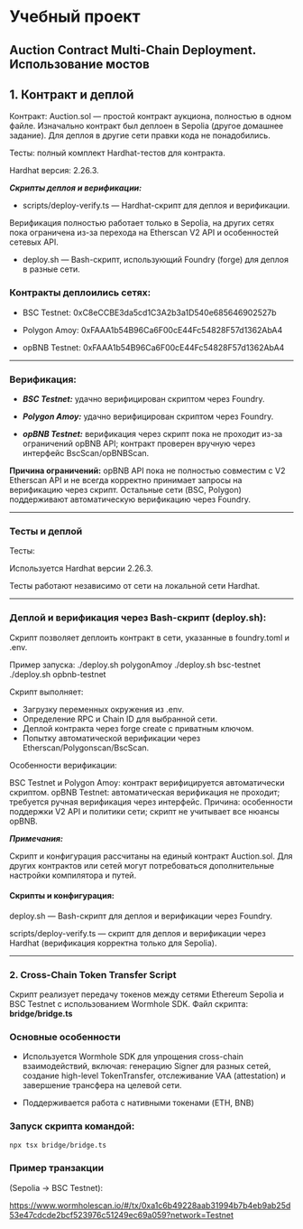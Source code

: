 # Учебный проект

**Auction Contract Multi-Chain Deployment.** 
**Использование мостов**
---
## 1. Контракт и деплой

Контракт: Auction.sol — простой контракт аукциона, полностью в одном файле.
Изначально контракт был деплоен в Sepolia (другое домашнее задание). Для деплоя в другие сети правки кода не понадобились.

Тесты: полный комплект Hardhat-тестов для контракта.

Hardhat версия: 2.26.3.

***Скрипты деплоя и верификации:***

- scripts/deploy-verify.ts — Hardhat-скрипт для деплоя и верификации.

Верификация полностью работает только в Sepolia, на других сетях пока ограничена из-за перехода на Etherscan V2 API и особенностей сетевых API.

- deploy.sh — Bash-скрипт, использующий Foundry (forge) для деплоя в разные сети.

### Контракты деплоились сетях:

- BSC Testnet: 0xC8eCCBE3da5cd1C3A2b3a1D540e685646902527b

- Polygon Amoy: 0xFAAA1b54B96Ca6F00cE44Fc54828F57d1362AbA4

- opBNB Testnet: 0xFAAA1b54B96Ca6F00cE44Fc54828F57d1362AbA4

---

### Верификация:

- ***BSC Testnet:*** удачно верифицирован скриптом через Foundry.

- ***Polygon Amoy:*** удачно верифицирован скриптом через Foundry.

- ***opBNB Testnet:*** верификация через скрипт пока не проходит из-за ограничений opBNB API; 
контракт проверен вручную через интерфейс BscScan/opBNBScan.

**Причина ограничений:**
opBNB API пока не полностью совместим с V2 Etherscan API и не всегда корректно 
принимает запросы на верификацию через скрипт.
Остальные сети (BSC, Polygon) поддерживают автоматическую верификацию через Foundry.

---

### Тесты и деплой

Тесты:

Используется Hardhat версии 2.26.3.

Тесты работают независимо от сети на локальной сети Hardhat.

---

### Деплой и верификация через Bash-скрипт (deploy.sh):

Скрипт позволяет деплоить контракт в сети, указанные в foundry.toml и .env.

Пример запуска:
./deploy.sh polygonAmoy
./deploy.sh bsc-testnet
./deploy.sh opbnb-testnet

Скрипт выполняет:

- Загрузку переменных окружения из .env.
- Определение RPC и Chain ID для выбранной сети.
- Деплой контракта через forge create с приватным ключом.
- Попытку автоматической верификации через Etherscan/Polygonscan/BscScan.

Особенности верификации:

BSC Testnet и Polygon Amoy: контракт верифицируется автоматически скриптом.
opBNB Testnet: автоматическая верификация не проходит; требуется ручная верификация через интерфейс.
Причина: особенности поддержки V2 API и политики сети; скрипт не учитывает все нюансы opBNB.

***Примечания:***

Скрипт и конфигурация рассчитаны на единый контракт Auction.sol.
Для других контрактов или сетей могут потребоваться дополнительные настройки компилятора и путей.

#### Скрипты и конфигурация:

deploy.sh — Bash-скрипт для деплоя и верификации через Foundry.

scripts/deploy-verify.ts — скрипт для деплоя и верификации через Hardhat (верификация корректна только для Sepolia).

---

### 2. Cross-Chain Token Transfer Script

Cкрипт реализует передачу токенов между сетями Ethereum Sepolia и BSC Testnet с использованием Wormhole SDK.
Файл скрипта: **bridge/bridge.ts**

### Основные особенности

- Используется Wormhole SDK для упрощения cross-chain взаимодействий, включая:
    генерацию Signer для разных сетей,
    создание high-level TokenTransfer,
    отслеживание VAA (attestation) и завершение трансфера на целевой сети.

- Поддерживается работа с нативными токенами (ETH, BNB)

### Запуск скрипта командой:

```bash
npx tsx bridge/bridge.ts
```

### Пример транзакции
(Sepolia → BSC Testnet):

https://www.wormholescan.io/#/tx/0xa1c6b49228aab31994b7b4eb9ab25d53e47cdcde2bcf523976c51249ec69a059?network=Testnet
